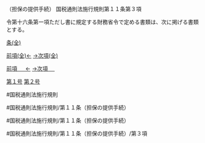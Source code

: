 （担保の提供手続）
国税通則法施行規則第１１条第３項

令第十六条第一項ただし書に規定する財務省令で定める書類は、次に掲げる書類とする。

[条(全)](国税通則法施行規則＿第１１条_.md)

[前項(全)←](国税通則法施行規則＿第１１条第２項_.md)    [→次項(全)](国税通則法施行規則＿第１１条第４項_.md)

[前項 　 ←](国税通則法施行規則＿第１１条第２項.md)    [→次項 　 ](国税通則法施行規則＿第１１条第４項.md)

[第１号](国税通則法施行規則＿第１１条第３項第１号.md)  [第２号](国税通則法施行規則＿第１１条第３項第２号.md)  

#国税通則法施行規則

#国税通則法施行規則/第１１条（担保の提供手続）

#国税通則法施行規則/第１１条（担保の提供手続）

#国税通則法施行規則/第１１条（担保の提供手続）/第３項

